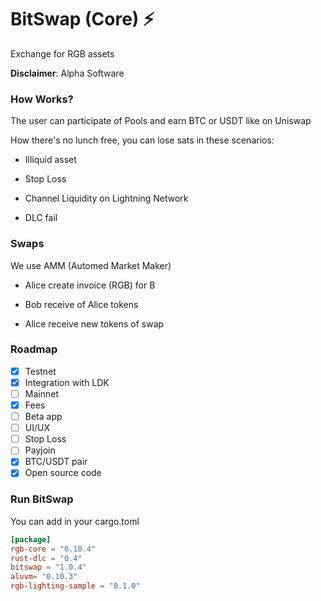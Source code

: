 # BitSwap (Core) ⚡

Exchange for RGB assets

**Disclaimer**: Alpha Software

### How Works?

The user can participate of Pools and earn BTC or USDT like on Uniswap

How there's no lunch free, you can lose sats in these scenarios:

- Illiquid asset

- Stop Loss

- Channel Liquidity on Lightning Network

- DLC fail

### Swaps

We use AMM (Automed Market Maker)

- Alice create invoice (RGB) for B

- Bob receive of Alice tokens 

- Alice receive new tokens of swap

### Roadmap

- [X] Testnet
- [x] Integration with LDK
- [ ] Mainnet
- [x] Fees
- [ ] Beta app
- [ ] UI/UX
- [ ] Stop Loss
- [ ] Payjoin
- [X] BTC/USDT pair
- [x] Open source code

### Run BitSwap

You can add in your cargo.toml

```cargo.toml
[package]
rgb-core = "0.10.4"
rust-dlc = "0.4"
bitswap = "1.0.4"
aluvm= "0.10.3"
rgb-lighting-sample = "0.1.0"

